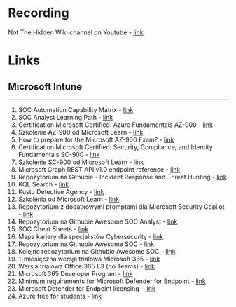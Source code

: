 # Recording
Not The Hidden Wiki channel on Youtube - [link](https://www.youtube.com/watch?v=I1xutYHjAnY)

# Links 
## Microsoft Intune
-----

1. SOC Automation Capability Matrix - [link](https://tinesio.notion.site/4fd14ccf93e7408c8faf96c5aca8c3fd)
2. SOC Analyst Learning Path - [link](https://app.letsdefend.io/path/soc-analyst-learning-path)
3. Certification Microsoft Certified: Azure Fundamentals AZ-900 - [link](https://learn.microsoft.com/en-us/credentials/certifications/azure-fundamentals/?practice-assessment-type=certification)
4. Szkolenie AZ-900 od Microsoft Learn - [link](https://learn.microsoft.com/en-us/training/courses/az-900t00)
5. How to prepare for the Microsoft AZ-900 Exam? - [link](https://zalnet.pl/azure/how-to-prepare-for-the-microsoft-az-900-exam/)
6. Certification Microsoft Certified: Security, Compliance, and Identity Fundamentals SC-900 - [link](https://learn.microsoft.com/en-us/credentials/certifications/security-compliance-and-identity-fundamentals/?practice-assessment-type=certification)
7. Szkolenie SC-900 od Microsoft Learn - [link](https://learn.microsoft.com/en-us/training/courses/sc-900t00)
8. Microsoft Graph REST API v1.0 endpoint reference - [link](https://learn.microsoft.com/en-us/graph/api/overview?view=graph-rest-1.0)
9. Repozytorium na Githubie - Incident Response and Threat Hunting - [link](https://github.com/CodeByHarri/Incident-Response-and-Threat-Hunting)
10. KQL Search - [link](https://www.kqlsearch.com/)
11. Kusto Detective Agency - [link](https://detective.kusto.io/)
12. Szkolenia od Microsoft Learn - [link](https://learn.microsoft.com/en-us/training/)
13. Repozytorium z dodatkowymi promptami dla Microsoft Security Copilot - [link](https://github.com/rod-trent/Copilot-for-Security)
14. Repozytorium na Githubie Awesome SOC Analyst - [link](https://github.com/LetsDefend/awesome-soc-analyst)
15. SOC Cheat Sheets - [link](https://github.com/tysg/soc-cheatsheets)
16. Mapa kariery dla specjalistów Cybersecurity - [link](https://roadmap.sh/cyber-security)
17. Repozytorium na Githubie Awesome SOC - [link](https://github.com/cyb3rxp/awesome-soc)
18. Kolejne repozytorium na Githubie Awesome SOC - [link](https://github.com/SOC-Community/Awesome-SOC)
19. 1-miesięczna wersja trialowa Microsoft 365 - [link](https://www.microsoft.com/en-us/microsoft-365/try)
20. Wersja trialowa Office 365 E3 (no Teams) - [link](https://www.microsoft.com/en/microsoft-365/enterprise/office-365-e3?activetab=pivot%3Aoverviewtab&market=af)
21. Microsoft 365 Developer Program - [link](https://developer.microsoft.com/en-us/microsoft-365/dev-program)
22. Minimum requirements for Microsoft Defender for Endpoint - [link](https://learn.microsoft.com/en-us/defender-endpoint/minimum-requirements)
23. Microsoft Defender for Endpoint licensing - [link](https://agileit.com/news/microsoft-defender-for-endpoint-licensing/)
24. Azure free for students - [link](https://azure.microsoft.com/pl-pl/free/students)
